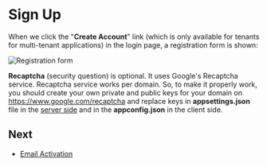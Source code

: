 # Sign Up

When we click the "**Create Account**" link (which is only available for tenants for multi-tenant applications) in the login page, a registration form is shown:

<img src="D:/Github/documents/docs/en/images/registration-form-small-1.png" alt="Registration form" class="img-thumbnail" />

**Recaptcha** (security question) is optional. It uses Google's Recaptcha service. Recaptcha service works per domain. So, to make it properly work, you should create your own private and public keys for your domain on <https://www.google.com/recaptcha> and replace keys in **appsettings.json** file in the [server side](Development-Guide-Core.md) and in the **appconfig.json** in the client side.

## Next

- [Email Activation](Getting-Started-Angular-Email-Activation)